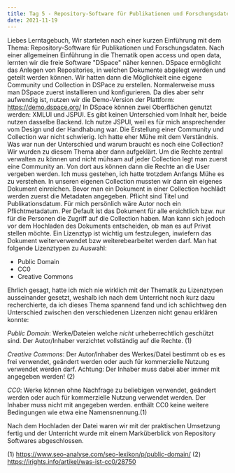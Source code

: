 ```yaml
---
title: Tag 5 - Repository-Software für Publikationen und Forschungsdaten und DSpace
date: 2021-11-19
---
```

Liebes Lerntagebuch,
Wir starteten nach einer kurzen Einführung mit dem Thema: Repository-Software für Publikationen und Forschungsdaten.
Nach einer allgemeinen Einführung in die Thematik open access und open data, lernten wir die freie Software "DSpace" näher kennen. DSpace ermöglicht das Anlegen von Repositories, 
in welchen Dokumente abgelegt werden und geteilt werden können. 
Wir hatten dann die Möglichkeit eine eigene Community und Collection in DSPace zu erstellen.
Normalerweise muss man DSpace zuerst installieren und konfigurieren. Da dies aber sehr aufwendig ist, nutzen wir die Demo-Version der Plattform: https://demo.dspace.org/
In DSpace können zwei Oberflächen genutzt werden: XMLUI und JSPUI. Es gibt keinen Unterschied vom Inhalt her, beide nutzen dasselbe Backend.
Ich nutze JSPUI, weil es für mich ansprechender vom Design und der Handhabung war. 
Die Erstellung einer Community und Collection war nicht schwierig. Ich hatte eher Mühe mit dem Verständnis. Was war nun der Unterschied und warum braucht es noch eine Collection?
Wir wurden zu diesem Thema aber dann aufgeklärt. Um die Rechte zentral verwalten zu können und nicht mühsam auf jeder Collection legt man zuerst eine Community an.
Von dort aus können dann die Rechte an die User vergeben werden. Ich muss gestehen, ich hatte trotzdem Anfangs Mühe es zu verstehen.
In unseren eigenen Collection mussten wir dann ein eigenes Dokument einreichen.
Bevor man ein Dokument in einer Collection hochlädt werden zuerst die Metadaten angegeben. Pflicht sind Titel und Publikationsdatum. 
Für mich persönlich wäre Autor noch ein Pflichtmetadatum. Per Default ist das Dokument für alle ersichtlich bzw. nur für die Personen die Zugriff auf die Collection haben.
Man kann sich jedoch vor dem Hochladen des Dokuments entscheiden, ob man es auf Privat stellen möchte. Ein Lizenztyp ist wichtig um festzulegen, inwiefern das Dokument weiterverwendet bzw weiterebearbeitet werden darf.
Man hat folgende Lizenztypen zu Auswahl:
- Public Domain
- CC0
- Creative Commons

Ehrlich gesagt, hatte ich mich nie wirklich mit der Thematik zu Lizenztypen ausseinander gesetzt, weshalb ich nach dem Unterricht noch kurz dazu recherchierte, da ich dieses 
Thema spannend fand und ich schlichtweg den Unterschied zwischen den verschiedenen Lizenzen nicht genau erklären konnte:

*Public Domain*: Werke/Dateien welche *nicht* urheberrechtlich geschützt sind. Der Autor/Inhaber verzichtet vollständig auf die Rechte. (1)

*Creative Commons*: Der Autor/Inhaber des Werkes/Datei bestimmt ob es es frei verwendet, geändert werden oder auch für kommerzielle Nutzung verwendet werden darf.
Achtung: Der Inhaber muss dabei aber immer mit angegeben werden! (2)

*CC0*: Werke können ohne Nachfrage zu beliebigen verwendet, geändert werden oder auch für kommerzielle Nutzung verwendet werden. Der Inhaber muss nicht mit angegeben werden.
enthält CC0 keine weitere Bedingungen wie etwa eine Namensnennung.(1)

Nach dem Hochladen der Datei waren wir mit der praktischen Umsetzung fertig und der Unterricht wurde mit einem Marküberblick von Repository Softwares abgeschlossen.

(1) https://www.seo-analyse.com/seo-lexikon/p/public-domain/
(2) https://irights.info/artikel/was-ist-cc0/28750
